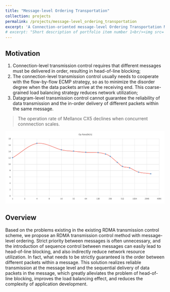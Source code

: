 ```yaml
---
title: "Message-level Ordering Transportation"
collection: projects
permalink: /projects/message-level_ordering_transportation
excerpt: 'A Connection-oriented message-level Ordering Transportation Method.'
# excerpt: "Short description of portfolio item number 1<br/><img src='/images/500x300.png'>"
---
```

## Motivation
1. Connection-level transmission control requires that different messages must be delivered in order, resulting in head-of-line blocking;
2. The connection-level transmission control usually needs to cooperate with the flow-by-flow ECMP strategy, so as to minimize the disorder degree when the data packets arrive at the receiving end. This coarse-grained load balancing strategy reduces network utilization;
3. Datagram-level transmission control cannot guarantee the reliability of data transmission and the in-order delivery of different packets within the same message.

> The operation rate of Mellanox CX5 declines when concurrent connnection scales.
<img class="img-responsive" src="images/projects/Message/Message.png">

## Overview
Based on the problems existing in the existing RDMA transmission control scheme, we propose an RDMA transmission control method with message-level ordering. Strict priority between messages is often unnecessary, and the introduction of sequence control between messages can easily lead to head-of-line blocking, and also indirectly reduce network resource utilization. In fact, what needs to be strictly guaranteed is the order between different packets within a message. This solution realizes reliable transmission at the message level and the sequential delivery of data packets in the message, which greatly alleviates the problem of head-of-line blocking, improves the load balancing effect, and reduces the complexity of application development.